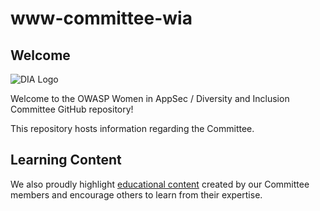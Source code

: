# www-committee-wia


## Welcome

![DIA Logo](/assets/images/owasp_dia_logo.jpg)


Welcome to the OWASP Women in AppSec / Diversity and Inclusion Committee GitHub repository!

This repository hosts information regarding the Committee.


## Learning Content


We also proudly highlight [educational content](https://github.com/OWASP/www-committee-wia/blob/master/tab_educational_content.md) created by our Committee members and encourage others to learn from their expertise.
